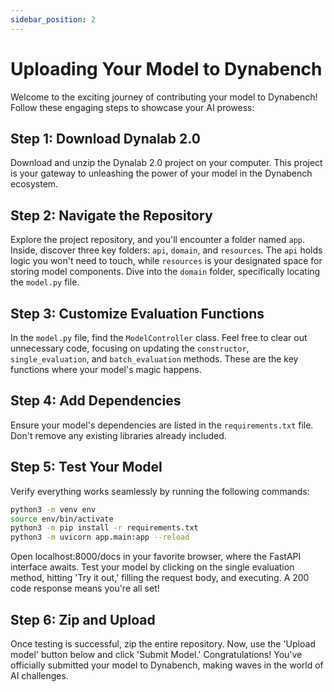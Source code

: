 ```yaml
---
sidebar_position: 2
---
```


# Uploading Your Model to Dynabench

Welcome to the exciting journey of contributing your model to Dynabench! Follow these engaging steps to showcase your AI prowess:

## Step 1: Download Dynalab 2.0

Download and unzip the Dynalab 2.0 project on your computer. This project is your gateway to unleashing the power of your model in the Dynabench ecosystem.

## Step 2: Navigate the Repository

Explore the project repository, and you'll encounter a folder named `app`. Inside, discover three key folders: `api`, `domain`, and `resources`. The `api` holds logic you won't need to touch, while `resources` is your designated space for storing model components. Dive into the `domain` folder, specifically locating the `model.py` file.

## Step 3: Customize Evaluation Functions

In the `model.py` file, find the `ModelController` class. Feel free to clear out unnecessary code, focusing on updating the `constructor`, `single_evaluation`, and `batch_evaluation` methods. These are the key functions where your model's magic happens.

## Step 4: Add Dependencies

Ensure your model's dependencies are listed in the `requirements.txt` file. Don't remove any existing libraries already included.

## Step 5: Test Your Model

Verify everything works seamlessly by running the following commands:

```bash
python3 -m venv env
source env/bin/activate
python3 -m pip install -r requirements.txt
python3 -m uvicorn app.main:app --reload
```

Open localhost:8000/docs in your favorite browser, where the FastAPI interface awaits. Test your model by clicking on the single evaluation method, hitting 'Try it out,' filling the request body, and executing. A 200 code response means you're all set!

## Step 6: Zip and Upload

Once testing is successful, zip the entire repository. Now, use the 'Upload model' button below and click 'Submit Model.' Congratulations! You've officially submitted your model to Dynabench, making waves in the world of AI challenges.
